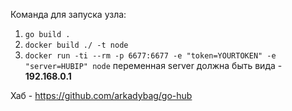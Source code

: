 
Команда для запуска узла: <br>
1.  ```go build .```<br>
2.  ```docker build ./ -t node```<br>
3.  ```docker run -ti --rm -p 6677:6677 -e "token=YOURTOKEN" -e "server=HUBIP" node``` переменная server должна быть вида - **192.168.0.1** <br>

Хаб - https://github.com/arkadybag/go-hub
